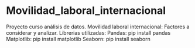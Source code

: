 # Movilidad_laboral_internacional
Proyecto curso análisis de datos. Movilidad laboral internacional: Factores a considerar y analizar.
Librerias utilizadas: 
Pandas: pip install pandas
Matplotlib: pip install matplotlib
Seaborn: pip install seaborn
